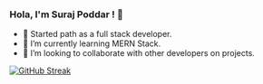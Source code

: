 ### Hola, I'm Suraj Poddar ! 👋


- 🔭 Started path as a full stack developer.
- 🌱 I’m currently learning MERN Stack.
- 👯 I’m looking to collaborate with other developers on projects.

[![GitHub Streak](https://github-readme-streak-stats.herokuapp.com/?user=iamSurazz)](https://git.io/streak-stats)
